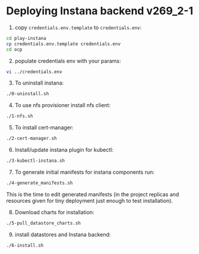 # Deploying Instana backend v269_2-1

1. copy `credentials.env.template` to `credentials.env`:

```bash
cd play-instana
cp credentials.env.template credentials.env
cd ocp
```

2. populate credentials env with your params:

```bash
vi ../credentials.env
```

3. To uninstall instana:

```bash
./0-uninstall.sh
```

4. To use nfs provisioner install nfs client:

```bash
./1-nfs.sh
```

5. To install cert-manager:

```bash
./2-cert-manager.sh
```

6. Install/update instana plugin for kubectl:

```bash
./3-kubectl-instana.sh
```

7. To generate initial manifests for instana components run:

```bash
./4-generate_manifests.sh
```
This is the time to edit generated manifests (in the project replicas and resources given for tiny deployment just enough to test installation).

8. Download charts for installation:

```bash
./5-pull_datastore_charts.sh
```

9. install datastores and Instana backend:

```bash
./6-install.sh
```

